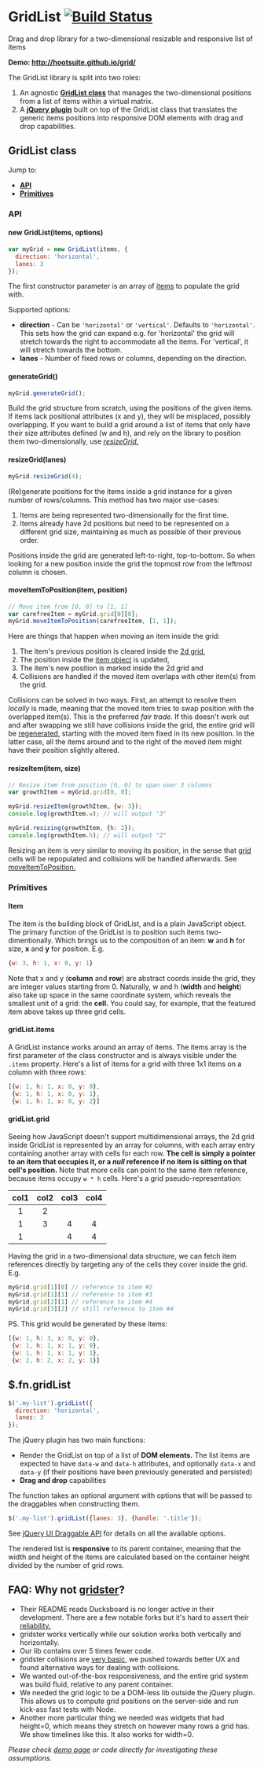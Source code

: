 GridList [![Build Status](https://travis-ci.org/hootsuite/grid.svg?branch=master)](https://travis-ci.org/hootsuite/grid)
====
Drag and drop library for a two-dimensional resizable and responsive list of
items

**Demo: http://hootsuite.github.io/grid/**

The GridList library is split into two roles:

1. An agnostic [**GridList class**](#gridlist-class) that manages the
two-dimensional positions from a list of items within a virtual matrix.
2. A [**jQuery plugin**](#fngridlist) built on top of the GridList class
that translates the generic items positions into responsive DOM elements with
drag and drop capabilities.

## GridList class

Jump to:

- [**API**](#api)
- [**Primitives**](#primitives)

### API

#### new GridList(items, options)

```js
var myGrid = new GridList(items, {
  direction: 'horizontal',
  lanes: 3
});
```

The first constructor parameter is an array of [items](#primitives) to populate
the grid with.

 Supported options:

 - **direction** - Can be `'horizontal'` or `'vertical'`. Defaults to
   `'horizontal'`. This sets how the grid can expand e.g. for 'horizontal' the
   grid will stretch towards the right to accommodate all the items. For
   'vertical', it will stretch towards the bottom.
 - **lanes** - Number of fixed rows or columns, depending on the
   direction.

#### generateGrid()

```js
myGrid.generateGrid();
```

Build the grid structure from scratch, using the positions of the given
items. If items lack positional attributes (x and y), they will be misplaced,
possibly overlapping. If you want to build a grid around a list of items that
only have their size attributes defined (w and h), and rely on the library to
position them two-dimensionally, use [_resizeGrid._](#resizegridrows)

#### resizeGrid(lanes)

```js
myGrid.resizeGrid(4);
```

(Re)generate positions for the items inside a grid instance for a given number
of rows/columns. This method has two major use-cases:

1. Items are being represented two-dimensionally for the first time.
2. Items already have 2d positions but need to be represented on a different
grid size, maintaining as much as possible of their previous order.

Positions inside the grid are generated left-to-right, top-to-bottom. So when
looking for a new position inside the grid the topmost row from the leftmost
column is chosen.

#### moveItemToPosition(item, position)

```js
// Move item from [0, 0] to [1, 1]
var carefreeItem = myGrid.grid[0][0];
myGrid.moveItemToPosition(carefreeItem, [1, 1]);
```

Here are things that happen when moving an item inside the grid:

1. The item's previous position is cleared inside the [2d grid](#gridlistgrid),
2. The position inside the [item object](#item) is updated,
3. The item's new position is marked inside the 2d grid and
4. Collisions are handled if the moved item overlaps with other item(s) from
the grid.

Collisions can be solved in two ways. First, an attempt to resolve them
_locally_ is made, meaning that the moved item tries to swap position with
the overlapped item(s). This is the preferred _fair trade._ If this doesn't
work out and after swapping we still have collisions inside the grid, the
entire grid will be [regenerated](#resizegridrows), starting with the moved
item fixed in its new position. In the latter case, all the items around and
to the right of the moved item might have their position slightly altered.

#### resizeItem(item, size)

```js
// Resize item from position [0, 0] to span over 3 columns
var growthItem = myGrid.grid[0, 0];

myGrid.resizeItem(growthItem, {w: 3});
console.log(growthItem.w); // will output "3"

myGrid.resizing(growthItem, {h: 2});
console.log(growthItem.h); // will output "2"
```

Resizing an item is very similar to moving its position, in the sense that
[grid](#gridlistgrid) cells will be repopulated and collisions will be handled
afterwards. See [moveItemToPosition.](#moveitemtopositionitem-position)


### Primitives

#### Item

The item is the building block of GridList, and is a plain JavaScript object.
The primary function of the GridList is to position such items
two-dimentionally. Which brings us to the composition of an item: **w** and
**h** for size, **x** and **y** for position. E.g.

```js
{w: 3, h: 1, x: 0, y: 1}
```

Note that x and y (**column** and **row**) are abstract coords inside the grid,
they are integer values starting from 0. Naturally, w and h (**width** and
**height**) also take up space in the same coordinate system, which reveals the
smallest unit of a grid: the **cell.** You could say, for example, that the
featured item above takes up three grid cells.

#### gridList.items

A GridList instance works around an array of items. The items array is the
first parameter of the class constructor and is always visible under the
`.items` property. Here's a list of items for a grid with three 1x1 items on a
column with three rows:

```js
[{w: 1, h: 1, x: 0, y: 0},
 {w: 1, h: 1, x: 0, y: 1},
 {w: 1, h: 1, x: 0, y: 2}]
```

#### gridList.grid

Seeing how JavaScript doesn't support multidimensional arrays, the 2d grid
inside GridList is represented by an array for columns, with each array entry
containing another array with cells for each row. __The cell is simply a pointer
to an item that occupies it, or a *null* reference if no item is sitting on
that cell's position.__ Note that more cells can point to the same item
reference, because items occupy `w * h` cells. Here's a grid
pseudo-representation:

| col1 | col2 | col3 | col4 |
| :--: | :--: | :--: | :--: |
| 1    | 2    |      |      |
| 1    | 3    | 4    | 4    |
| 1    |      | 4    | 4    |

Having the grid in a two-dimensional data structure, we can fetch item
references directly by targeting any of the cells they cover inside the grid.
E.g.

```js
myGrid.grid[1][0] // reference to item #2
myGrid.grid[1][1] // reference to item #3
myGrid.grid[2][1] // reference to item #4
myGrid.grid[3][2] // still reference to item #4
```

PS. This grid would be generated by these items:

```js
[{w: 1, h: 3, x: 0, y: 0},
 {w: 1, h: 1, x: 1, y: 0},
 {w: 1, h: 1, x: 1, y: 1},
 {w: 2, h: 2, x: 2, y: 1}]
```

## $.fn.gridList

```js
$('.my-list').gridList({
  direction: 'horizontal',
  lanes: 3
});
```

The jQuery plugin has two main functions:

- Render the GridList on top of a list of **DOM elements.** The list items are
expected to have `data-w` and `data-h` attributes, and optionally `data-x` and
`data-y` (if their positions have been previously generated and persisted)
- **Drag and drop** capabilities

The function takes an optional argument with options that will be passed to the
draggables when constructing them.

```js
$('.my-list').gridList({lanes: 3}, {handle: '.title'});
```

See [jQuery UI Draggable API](https://api.jqueryui.com/draggable/) for details on all
the available options.

The rendered list is **responsive** to its parent container, meaning that the
width and height of the items are calculated based on the container height
divided by the number of grid rows.

## FAQ: Why not [gridster](https://github.com/ducksboard/gridster.js)?

- Their README reads Ducksboard is no longer active in their development. There
  are a few notable forks but it's hard to assert their
  [reliability.](https://github.com/dustmoo/gridster.js/issues)
- gridster works vertically while our solution works both vertically and
  horizontally.
- Our lib contains over 5 times fewer code.
- gridster collisions are [very
  basic](https://github.com/ducksboard/gridster.js/issues/54), we pushed towards
  better UX and found alternative ways for dealing with collisions.
- We wanted out-of-the-box responsiveness, and the entire grid system was build
  fluid, relative to any parent container.
- We needed the grid logic to be a DOM-less lib outside the jQuery plugin. This
  allows us to compute grid positions on the server-side and run kick-ass fast
  tests with Node.
- Another more particular thing we needed was widgets that had height=0, which
  means they stretch on however many rows a grid has. We show timelines like
  this. It also works for width=0.

*Please check [demo page](http://hootsuite.github.io/grid/) or code directly for
investigating these assumptions.*
